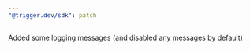 ```yaml
---
"@trigger.dev/sdk": patch
---
```


Added some logging messages (and disabled any messages by default)
